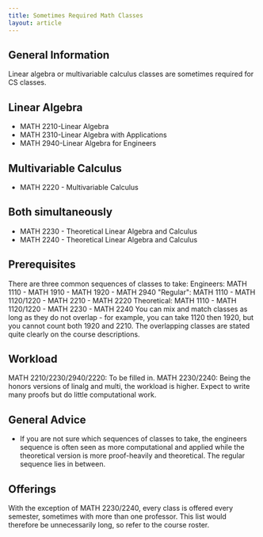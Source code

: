 ```yaml
---
title: Sometimes Required Math Classes
layout: article
---
```


## General Information

Linear algebra or multivariable calculus classes are sometimes required for CS classes.

## Linear Algebra

 - MATH 2210-Linear Algebra
 - MATH 2310-Linear Algebra with Applications
 - MATH 2940-Linear Algebra for Engineers

## Multivariable Calculus

 - MATH 2220 - Multivariable Calculus

## Both simultaneously

 - MATH 2230 - Theoretical Linear Algebra and Calculus
 - MATH 2240 - Theoretical Linear Algebra and Calculus

## Prerequisites

There are three common sequences of classes to take:
Engineers: MATH 1110 - MATH 1910 - MATH 1920 - MATH 2940
"Regular": MATH 1110 - MATH 1120/1220 - MATH 2210 - MATH 2220
Theoretical: MATH 1110 - MATH 1120/1220 - MATH 2230 - MATH 2240
You can mix and match classes as long as they do not overlap - for example, you can take 1120 then 1920, but you cannot count both 1920 and 2210. The overlapping classes are stated quite clearly on the course descriptions.

## Workload

MATH 2210/2230/2940/2220: To be filled in.
MATH 2230/2240: Being the honors versions of linalg and multi, the workload is higher. Expect to write many proofs but do little computational work.

## General Advice

- If you are not sure which sequences of classes to take, the engineers sequence is often seen as more computational and applied while the theoretical version is more proof-heavily and theoretical. The regular sequence lies in between.

## Offerings
With the exception of MATH 2230/2240, every class is offered every semester, sometimes with more than one professor. This list would therefore be unnecessarily long, so refer to the course roster.
